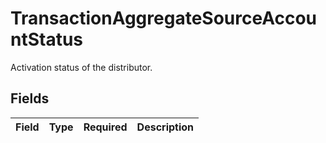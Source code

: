 # TransactionAggregateSourceAccountStatus

Activation status of the distributor.


## Fields

| Field       | Type        | Required    | Description |
| ----------- | ----------- | ----------- | ----------- |